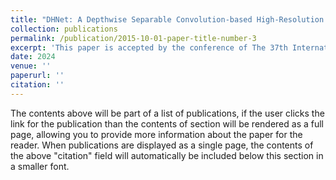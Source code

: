 ```yaml
---
title: "DHNet: A Depthwise Separable Convolution-based High-Resolution Full Projector Compensation Network"
collection: publications
permalink: /publication/2015-10-01-paper-title-number-3
excerpt: 'This paper is accepted by the conference of The 37th International Conference on Computer Animation and Social Agents'
date: 2024
venue: ''
paperurl: ''
citation: ''
---
```


The contents above will be part of a list of publications, if the user clicks the link for the publication than the contents of section will be rendered as a full page, allowing you to provide more information about the paper for the reader. When publications are displayed as a single page, the contents of the above "citation" field will automatically be included below this section in a smaller font.
